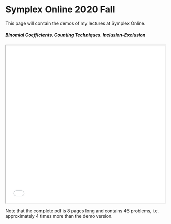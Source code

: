 <h1>
    Symplex Online 2020 Fall
</h1>

<p>
    This page will contain the demos of my lectures at Symplex Online.
</p>

<div class="row">
    <div class="col-12 col-md-6">
        <h5>Binomial Coefficients.  Counting Techniques.  Inclusion-Exclusion</h5>
        <iframe src="/teaching/polonsky/demo/C1-binomial-counting.pdf" width="100%" height="500px"></iframe>
        <p>
            Note that the complete pdf is 8 pages long and contains 46 problems, i.e. approximately 4 times more than the demo version.
        </p>
    </div>
    <div class="col-12 col-md-6">
        <!-- <iframe src="/teaching/polonsky/demo/C1-binomial-counting.pdf" width="100%" height="auto"></iframe> -->
    </div>
</div>

<div class="row">
    <div class="col-12 col-md-6">
        <!-- <iframe src="/teaching/polonsky/demo/C1-binomial-counting.pdf" width="100%" height="auto"></iframe> -->
    </div>
    <div class="col-12 col-md-6">
        <!-- <iframe src="/teaching/polonsky/demo/C1-binomial-counting.pdf" width="100%" height="auto"></iframe> -->
    </div>
</div>

<div class="row">
    <div class="col-12 col-md-6">
        <!-- <iframe src="/teaching/polonsky/demo/C1-binomial-counting.pdf" width="100%" height="auto"></iframe> -->
    </div>
    <div class="col-12 col-md-6">
        <!-- <iframe src="/teaching/polonsky/demo/C1-binomial-counting.pdf" width="100%" height="auto"></iframe> -->
    </div>
</div>

<div class="row">
    <div class="col-12 col-md-6">
        <!-- <iframe src="/teaching/polonsky/demo/C1-binomial-counting.pdf" width="100%" height="auto"></iframe> -->
    </div>
    <div class="col-12 col-md-6">
        <!-- <iframe src="/teaching/polonsky/demo/C1-binomial-counting.pdf" width="100%" height="auto"></iframe> -->
    </div>
</div>

<div class="row">
    <div class="col-12 col-md-6">
        <!-- <iframe src="/teaching/polonsky/demo/C1-binomial-counting.pdf" width="100%" height="auto"></iframe> -->
    </div>
    <div class="col-12 col-md-6">
        <!-- <iframe src="/teaching/polonsky/demo/C1-binomial-counting.pdf" width="100%" height="auto"></iframe> -->
    </div>
</div>

